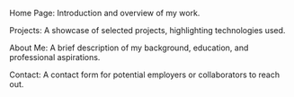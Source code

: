Home Page: Introduction and overview of my work.

Projects: A showcase of selected projects, highlighting technologies used.

About Me: A brief description of my background, education, and professional aspirations.

Contact: A contact form for potential employers or collaborators to reach out.

